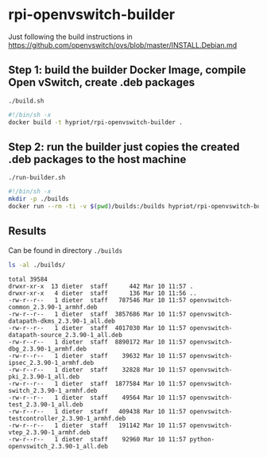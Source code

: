 # rpi-openvswitch-builder

Just following the build instructions in https://github.com/openvswitch/ovs/blob/master/INSTALL.Debian.md

## Step 1: build the builder Docker Image, compile Open vSwitch, create .deb packages
`./build.sh`
```bash
#!/bin/sh -x
docker build -t hypriot/rpi-openvswitch-builder .
```

## Step 2: run the builder just copies the created .deb packages to the host machine
`./run-builder.sh`
```bash
#!/bin/sh -x
mkdir -p ./builds
docker run --rm -ti -v $(pwd)/builds:/builds hypriot/rpi-openvswitch-builder /bin/bash -c 'cp /src/*.deb /builds/; chmod a+rw /builds/*'
```

## Results
Can be found in directory `./builds`
```bash
ls -al ./builds/
```
```
total 39584
drwxr-xr-x  13 dieter  staff      442 Mar 10 11:57 .
drwxr-xr-x   4 dieter  staff      136 Mar 10 11:56 ..
-rw-r--r--   1 dieter  staff   787546 Mar 10 11:57 openvswitch-common_2.3.90-1_armhf.deb
-rw-r--r--   1 dieter  staff  3857686 Mar 10 11:57 openvswitch-datapath-dkms_2.3.90-1_all.deb
-rw-r--r--   1 dieter  staff  4017030 Mar 10 11:57 openvswitch-datapath-source_2.3.90-1_all.deb
-rw-r--r--   1 dieter  staff  8890172 Mar 10 11:57 openvswitch-dbg_2.3.90-1_armhf.deb
-rw-r--r--   1 dieter  staff    39632 Mar 10 11:57 openvswitch-ipsec_2.3.90-1_armhf.deb
-rw-r--r--   1 dieter  staff    32828 Mar 10 11:57 openvswitch-pki_2.3.90-1_all.deb
-rw-r--r--   1 dieter  staff  1877584 Mar 10 11:57 openvswitch-switch_2.3.90-1_armhf.deb
-rw-r--r--   1 dieter  staff    49564 Mar 10 11:57 openvswitch-test_2.3.90-1_all.deb
-rw-r--r--   1 dieter  staff   409438 Mar 10 11:57 openvswitch-testcontroller_2.3.90-1_armhf.deb
-rw-r--r--   1 dieter  staff   191142 Mar 10 11:57 openvswitch-vtep_2.3.90-1_armhf.deb
-rw-r--r--   1 dieter  staff    92960 Mar 10 11:57 python-openvswitch_2.3.90-1_all.deb
```
